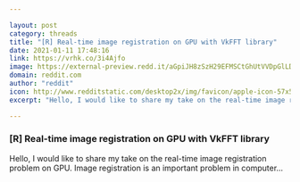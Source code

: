 ```yaml
---

layout: post
category: threads
title: "[R] Real-time image registration on GPU with VkFFT library"
date: 2021-01-11 17:48:16
link: https://vrhk.co/3i4Ajfo
image: https://external-preview.redd.it/aGpiJH8zSzH29EFMSCtGhUtVVDpGlLD20O7pI1n_v5g.jpg?width=420&height=219.895287958&auto=webp&crop=420:219.895287958,smart&s=60095eee2f5d14bf449a1ab23f15438e0a61af23
domain: reddit.com
author: "reddit"
icon: http://www.redditstatic.com/desktop2x/img/favicon/apple-icon-57x57.png
excerpt: "Hello, I would like to share my take on the real-time image registration problem on GPU. Image registration is an important problem in computer..."

---
```


### [R] Real-time image registration on GPU with VkFFT library

Hello, I would like to share my take on the real-time image registration problem on GPU. Image registration is an important problem in computer...